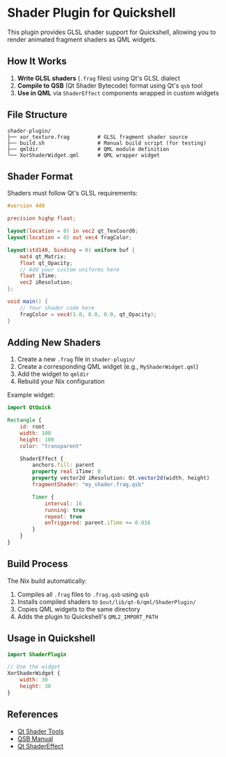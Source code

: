 # Shader Plugin for Quickshell

This plugin provides GLSL shader support for Quickshell, allowing you to render animated fragment shaders as QML widgets.

## How It Works

1. **Write GLSL shaders** (`.frag` files) using Qt's GLSL dialect
2. **Compile to QSB** (Qt Shader Bytecode) format using Qt's `qsb` tool
3. **Use in QML** via `ShaderEffect` components wrapped in custom widgets

## File Structure

```
shader-plugin/
├── xor_texture.frag         # GLSL fragment shader source
├── build.sh                 # Manual build script (for testing)
├── qmldir                   # QML module definition
└── XorShaderWidget.qml      # QML wrapper widget
```

## Shader Format

Shaders must follow Qt's GLSL requirements:

```glsl
#version 440

precision highp float;

layout(location = 0) in vec2 qt_TexCoord0;
layout(location = 0) out vec4 fragColor;

layout(std140, binding = 0) uniform buf {
    mat4 qt_Matrix;
    float qt_Opacity;
    // Add your custom uniforms here
    float iTime;
    vec2 iResolution;
};

void main() {
    // Your shader code here
    fragColor = vec4(1.0, 0.0, 0.0, qt_Opacity);
}
```

## Adding New Shaders

1. Create a new `.frag` file in `shader-plugin/`
2. Create a corresponding QML widget (e.g., `MyShaderWidget.qml`)
3. Add the widget to `qmldir`
4. Rebuild your Nix configuration

Example widget:

```qml
import QtQuick

Rectangle {
    id: root
    width: 100
    height: 100
    color: "transparent"

    ShaderEffect {
        anchors.fill: parent
        property real iTime: 0
        property vector2d iResolution: Qt.vector2d(width, height)
        fragmentShader: "my_shader.frag.qsb"

        Timer {
            interval: 16
            running: true
            repeat: true
            onTriggered: parent.iTime += 0.016
        }
    }
}
```

## Build Process

The Nix build automatically:

1. Compiles all `.frag` files to `.frag.qsb` using `qsb`
2. Installs compiled shaders to `$out/lib/qt-6/qml/ShaderPlugin/`
3. Copies QML widgets to the same directory
4. Adds the plugin to Quickshell's `QML2_IMPORT_PATH`

## Usage in Quickshell

```qml
import ShaderPlugin

// Use the widget
XorShaderWidget {
    width: 30
    height: 30
}
```

## References

- [Qt Shader Tools](https://doc.qt.io/qt-6/qtshadertools-index.html)
- [QSB Manual](https://doc.qt.io/qt-6/qtshadertools-qsb.html)
- [Qt ShaderEffect](https://doc.qt.io/qt-6/qml-qtquick-shadereffect.html)
